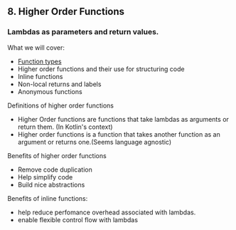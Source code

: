 ## 8. Higher Order Functions

### Lambdas as parameters and return values.

What we will cover:

- [Function types](/function-types-8.1.md)
- Higher order functions and their use for structuring code
- Inline functions
- Non-local returns and labels
- Anonymous functions

Definitions of higher order functions

- Higher Order functions are functions that take lambdas as arguments or return them. (In Kotlin's context)
- Higher order functions is a function that takes another function as an argument or returns one.(Seems language agnostic)

Benefits of higher order functions

- Remove code duplication
- Help simplify code
- Build nice abstractions

Benefits of inline functions:

- help reduce perfomance overhead associated with lambdas.
- enable flexible control flow with lambdas

